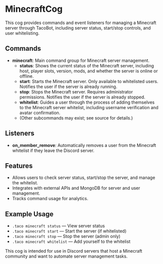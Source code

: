 # MinecraftCog

This cog provides commands and event listeners for managing a Minecraft server through TacoBot, including server status, start/stop controls, and user whitelisting.

## Commands

- **minecraft**: Main command group for Minecraft server management.
  - **status**: Shows the current status of the Minecraft server, including host, player slots, version, mods, and whether the server is online or offline.
  - **start**: Starts the Minecraft server. Only available to whitelisted users. Notifies the user if the server is already running.
  - **stop**: Stops the Minecraft server. Requires administrator permissions. Notifies the user if the server is already stopped.
  - **whitelist**: Guides a user through the process of adding themselves to the Minecraft server whitelist, including username verification and avatar confirmation.
  - (Other subcommands may exist; see source for details.)

## Listeners

- **on_member_remove**: Automatically removes a user from the Minecraft whitelist if they leave the Discord server.

## Features

- Allows users to check server status, start/stop the server, and manage the whitelist.
- Integrates with external APIs and MongoDB for server and user management.
- Tracks command usage for analytics.

## Example Usage

- `.taco minecraft status` — View server status
- `.taco minecraft start` — Start the server (if whitelisted)
- `.taco minecraft stop` — Stop the server (admin only)
- `.taco minecraft whitelist` — Add yourself to the whitelist

This cog is intended for use in Discord servers that host a Minecraft community and want to automate server management tasks.
